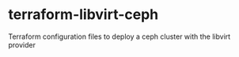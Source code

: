 # terraform-libvirt-ceph
Terraform configuration files to deploy a ceph cluster with the libvirt provider

